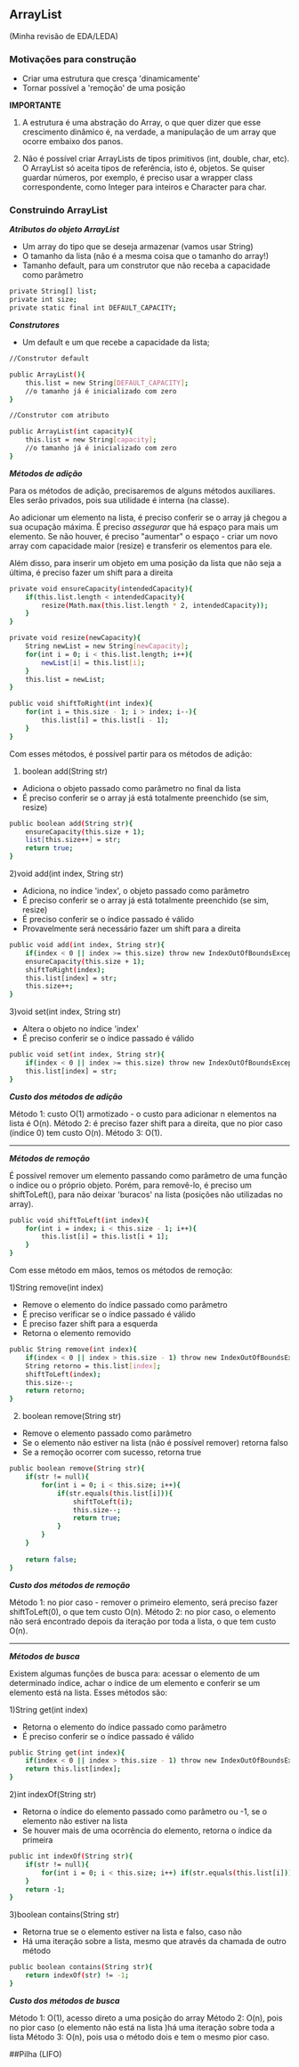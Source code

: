 ## ArrayList

(Minha revisão de EDA/LEDA)

### Motivações para construção

- Criar uma estrutura que cresça 'dinamicamente'
- Tornar possível a 'remoção' de uma posição 

**IMPORTANTE**

1) A estrutura é uma abstração do Array, o que quer dizer que
esse crescimento dinâmico é, na verdade, a manipulação de um array que ocorre
embaixo dos panos.


2) Não é possível criar ArrayLists de tipos primitivos (int, double, char, etc).
O ArrayList só aceita tipos de referência, isto é, objetos. Se quiser guardar números, por exemplo, 
é preciso usar a wrapper class correspondente, como Integer para inteiros e Character para char.

### Construindo ArrayList

***Atributos do objeto ArrayList***

* Um array do tipo que se deseja armazenar (vamos usar String)
* O tamanho da lista (não é a mesma coisa que o tamanho do array!)
* Tamanho default, para um construtor que não receba a capacidade como parâmetro

```bash
private String[] list;
private int size;
private static final int DEFAULT_CAPACITY;
```

***Construtores***

* Um default e um que recebe a capacidade da lista;

```bash
//Construtor default

public ArrayList(){
    this.list = new String[DEFAULT_CAPACITY];
    //o tamanho já é inicializado com zero
}

//Construtor com atributo

public ArrayList(int capacity){
    this.list = new String[capacity];
    //o tamanho já é inicializado com zero
}

```

***Métodos de adição***

Para os métodos de adição, precisaremos de alguns métodos auxiliares. Eles serão privados, pois sua utilidade é interna (na classe).

Ao adicionar um elemento na lista, é preciso conferir se o array já chegou a sua ocupação máxima. É preciso *assegurar*
que há espaço para mais um elemento. Se não houver, é preciso "aumentar" o espaço - criar um novo array com capacidade
maior (resize) e transferir os elementos para ele.

Além disso, para inserir um objeto em uma posição da lista que não seja a última, é preciso fazer um shift para a direita

```bash
private void ensureCapacity(intendedCapacity){
    if(this.list.length < intendedCapacity){
        resize(Math.max(this.list.length * 2, intendedCapacity));
    }
}

private void resize(newCapacity){
    String newList = new String[newCapacity];
    for(int i = 0; i < this.list.length; i++){
        newList[i] = this.list[i];
    }
    this.list = newList;
}

public void shiftToRight(int index){
    for(int i = this.size - 1; i > index; i--){
        this.list[i] = this.list[i - 1];
    }
}
```


Com esses métodos, é possível partir para os métodos de adição:

1) boolean add(String str)

* Adiciona o objeto passado como parâmetro no final da lista
* É preciso conferir se o array já está totalmente preenchido (se sim, resize)

```bash
public boolean add(String str){
    ensureCapacity(this.size + 1);
    list[this.size++] = str;
    return true;
}

```

2)void add(int index, String str)

* Adiciona, no índice 'index', o objeto passado como parâmetro
* É preciso conferir se o array já está totalmente preenchido (se sim, resize)
* É preciso conferir se o índice passado é válido
* Provavelmente será necessário fazer um shift para a direita

```bash
public void add(int index, String str){
    if(index < 0 || index >= this.size) throw new IndexOutOfBoundsException();
    ensureCapacity(this.size + 1);
    shiftToRight(index);
    this.list[index] = str;
    this.size++;
}

```

3)void set(int index, String str)

* Altera o objeto no índice 'index'
* É preciso conferir se o índice passado é válido

```bash
public void set(int index, String str){
    if(index < 0 || index >= this.size) throw new IndexOutOfBoundsException();
    this.list[index] = str;
}
```
***Custo dos métodos de adição***

Método 1: custo O(1) armotizado - o custo para adicionar n elementos na lista é O(n).
Método 2: é preciso fazer shift para a direita, que no pior caso (índice 0) tem custo O(n).
Método 3: O(1).


---


***Métodos de remoção***

É possível remover um elemento passando como parâmetro de uma função o índice ou o próprio objeto. 
Porém, para removê-lo, é preciso um shiftToLeft(), para não deixar 'buracos' na lista (posições não
utilizadas no array).

```bash
public void shiftToLeft(int index){
    for(int i = index; i < this.size - 1; i++){
        this.list[i] = this.list[i + 1];
    }
}

```

Com esse método em mãos, temos os métodos de remoção:

1)String remove(int index)

* Remove o elemento do índice passado como parâmetro
* É preciso verificar se o índice passado é válido
* É preciso fazer shift para a esquerda
* Retorna o elemento removido

```bash
public String remove(int index){
    if(index < 0 || index > this.size - 1) throw new IndexOutOfBoundsException() //ou retorna null, depende da especificação;
    String retorno = this.list[index];
    shiftToLeft(index);
    this.size--;
    return retorno;
}

```

2) boolean remove(String str)

* Remove o elemento passado como parâmetro
* Se o elemento não estiver na lista (não é possível remover) retorna falso
* Se a remoção ocorrer com sucesso, retorna true

```bash
public boolean remove(String str){
    if(str != null){
        for(int i = 0; i < this.size; i++){
            if(str.equals(this.list[i])){
                shiftToLeft(i);
                this.size--;
                return true;
            }
        }
    }
    
    return false;
}

```

***Custo dos métodos de remoção***

Método 1: no pior caso - remover o primeiro elemento, será preciso fazer shiftToLeft(0), o que tem custo O(n).
Método 2: no pior caso, o elemento não será encontrado depois da iteração por toda a lista, o que tem custo O(n).


---


***Métodos de busca***

Existem algumas funções de busca para: acessar o elemento de um determinado índice, achar o índice de um elemento
e conferir se um elemento está na lista. Esses métodos são:

1)String get(int index)

* Retorna o elemento do índice passado como parâmetro
* É preciso conferir se o índice passado é válido

```bash
public String get(int index){
    if(index < 0 || index > this.size - 1) throw new IndexOutOfBoundsException();
    return this.list[index];
}

```

2)int indexOf(String str)

* Retorna o índice do elemento passado como parâmetro ou -1, se o elemento não estiver na lista
* Se houver mais de uma ocorrência do elemento, retorna o índice da primeira

```bash
public int indexOf(String str){
    if(str != null){
        for(int i = 0; i < this.size; i++) if(str.equals(this.list[i])) return i;        
    } 
    return -1;
}

```

3)boolean contains(String str)

* Retorna true se o elemento estiver na lista e falso, caso não
* Há uma iteração sobre a lista, mesmo que através da chamada de outro método

```bash
public boolean contains(String str){
    return indexOf(str) != -1;
}

```

***Custo dos métodos de busca***

Método 1: O(1), acesso direto a uma posição do array
Método 2: O(n), pois no pior caso (o elemento não está na lista )há uma iteração sobre toda a lista
Método 3: O(n), pois usa o método dois e tem o mesmo pior caso.


##Pilha (LIFO)




